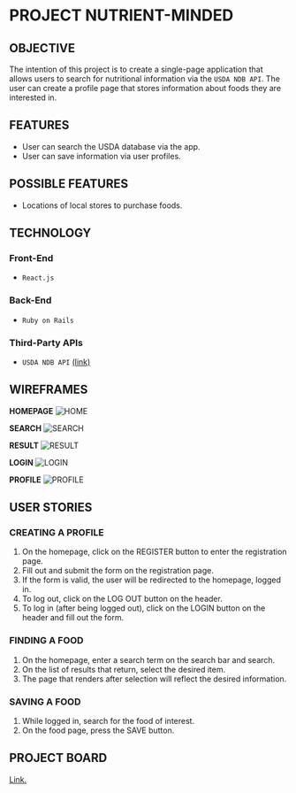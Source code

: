 # PROJECT NUTRIENT-MINDED

## OBJECTIVE
The intention of this project is to create a single-page application that allows users to search for nutritional information via the `USDA NDB API`. The user can create a profile page that stores information about foods they are interested in.

## FEATURES
- User can search the USDA database via the app.
- User can save information via user profiles.

## POSSIBLE FEATURES
- Locations of local stores to purchase foods.

## TECHNOLOGY
### Front-End
- `React.js`

### Back-End
- `Ruby on Rails`

### Third-Party APIs
- `USDA NDB API` [(link)](https://ndb.nal.usda.gov/ndb/doc/index)

## WIREFRAMES
**HOMEPAGE**
![HOME](https://i.imgur.com/rqErNeG.jpg?1)

**SEARCH**
![SEARCH](https://i.imgur.com/IXP8NOa.jpg?1)

**RESULT**
![RESULT](https://i.imgur.com/fjv7ai8.jpg?1)

**LOGIN**
![LOGIN](https://i.imgur.com/UP33fvd.jpg?1)

**PROFILE**
![PROFILE](https://i.imgur.com/QiUXINq.jpg?1)

## USER STORIES
### CREATING A PROFILE
1. On the homepage, click on the REGISTER button to enter the registration page.
2. Fill out and submit the form on the registration page.
3. If the form is valid, the user will be redirected to the homepage, logged in.
4. To log out, click on the LOG OUT button on the header.
5. To log in (after being logged out), click on the LOGIN button on the header and fill out the form.

### FINDING A FOOD
1. On the homepage, enter a search term on the search bar and search.
2. On the list of results that return, select the desired item.
3. The page that renders after selection will reflect the desired information.

### SAVING A FOOD
1. While logged in, search for the food of interest.
2. On the food page, press the SAVE button.

## PROJECT BOARD
[Link.](https://github.com/danny-eng/nutrition-app/projects/1)
